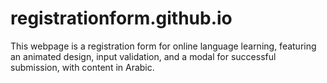 # registrationform.github.io
This webpage is a registration form for online language learning, featuring an animated design, input validation, and a modal for successful submission, with content in Arabic.
